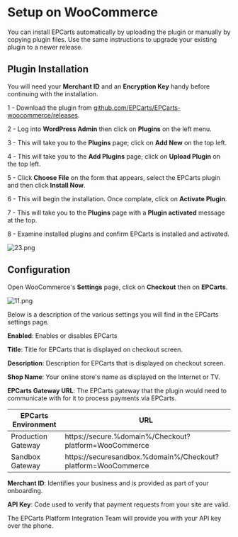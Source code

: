 <h1>Setup on WooCommerce</h1>

You can install EPCarts automatically by uploading the plugin or manually by copying plugin files. Use the same instructions to upgrade your existing plugin to a newer release.

## Plugin Installation

<div class="panel">
  You will need your <b>Merchant ID</b> and an <b>Encryption Key</b> handy before continuing with the installation.
</div>

1 - Download the plugin from [github.com/EPCarts/EPCarts-woocommerce/releases](https://github.com/EPCarts/EPCarts-woocommerce/releases).

2 - Log into **WordPress Admin** then click on **Plugins** on the left menu.

3 - This will take you to the **Plugins** page; click on **Add New** on the top left.

4 - This will take you to the **Add Plugins** page; click on **Upload Plugin** on the top left.

5 - Click **Choose File** on the form that appears, select the EPCarts plugin and then click **Install Now**.

6 - This will begin the installation. Once complate, click on **Activate Plugin**.

7 - This will take you to the **Plugins** page with a **Plugin activated** message at the top.

8 - Examine installed plugins and confirm EPCarts is installed and activated.

![23.png](/img/platforms/woocommerce/23.png)

## Configuration

Open WooCommerce's **Settings** page, click on **Checkout** then on **EPCarts**.

![11.png](/img/platforms/woocommerce/11.png)

Below is a description of the various settings you will find in the EPCarts settings page.

**Enabled**: Enables or disables EPCarts

**Title**: Title for EPCarts that is displayed on checkout screen.

**Description**: Description for EPCarts that is displayed on checkout screen.

**Shop Name**: Your online store's name as displayed on the Internet or TV.

**EPCarts Gateway URL**: The EPCarts gateway that the plugin would need to communicate with for it to process payments via EPCarts.

| EPCarts Environment | URL  |
|--------------------|------|
| Production Gateway | https://secure.%domain%/Checkout?platform=WooCommerce |
| Sandbox Gateway    | https://securesandbox.%domain%/Checkout?platform=WooCommerce |

**Merchant ID**: Identifies your business and is provided as part of your onboarding.

**API Key**: Code used to verify that payment requests from your site are valid. 
<div class="panel">
  The EPCarts Platform Integration Team will provide you with your API key over the phone.
</div>
